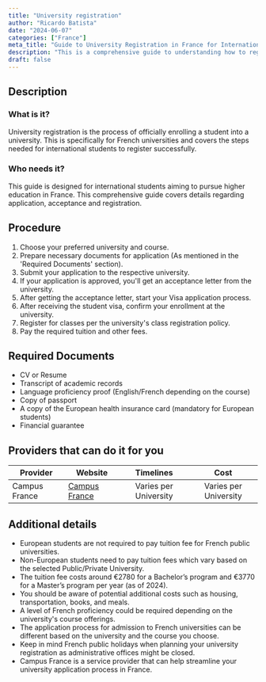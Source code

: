```yaml
---
title: "University registration"
author: "Ricardo Batista"
date: "2024-06-07"
categories: ["France"]
meta_title: "Guide to University Registration in France for International Students"
description: "This is a comprehensive guide to understanding how to register as an international student at a French university, including the steps, requirements, and fees."
draft: false
---
```


## Description
### What is it?
University registration is the process of officially enrolling a student into a university. This is specifically for French universities and covers the steps needed for international students to register successfully. 
### Who needs it?
This guide is designed for international students aiming to pursue higher education in France. This comprehensive guide covers details regarding application, acceptance and registration.

## Procedure
1. Choose your preferred university and course.
2. Prepare necessary documents for application (As mentioned in the 'Required Documents' section).
3. Submit your application to the respective university.
4. If your application is approved, you'll get an acceptance letter from the university. 
5. After getting the acceptance letter, start your Visa application process.
6. After receiving the student visa, confirm your enrollment at the university. 
7. Register for classes per the university's class registration policy.
8. Pay the required tuition and other fees.

## Required Documents
- CV or Resume
- Transcript of academic records
- Language proficiency proof (English/French depending on the course)
- Copy of passport
- A copy of the European health insurance card (mandatory for European students)
- Financial guarantee

## Providers that can do it for you

| Provider        |     Website     |     Timelines    |       Cost      |
| --------------- | --------------- |  :-------------: | :-------------: |
| Campus France   |  [Campus France](http://www.usa.campusfrance.org/)  |   Varies per University  |  Varies per University  |

## Additional details
- European students are not required to pay tuition fee for French public universities.
- Non-European students need to pay tuition fees which vary based on the selected Public/Private University.
- The tuition fee costs around €2780 for a Bachelor’s program and €3770 for a Master’s program per year (as of 2024).
- You should be aware of potential additional costs such as housing, transportation, books, and meals.
- A level of French proficiency could be required depending on the university's course offerings.
- The application process for admission to French universities can be different based on the university and the course you choose.
- Keep in mind French public holidays when planning your university registration as administrative offices might be closed.
- Campus France is a service provider that can help streamline your university application process in France.
